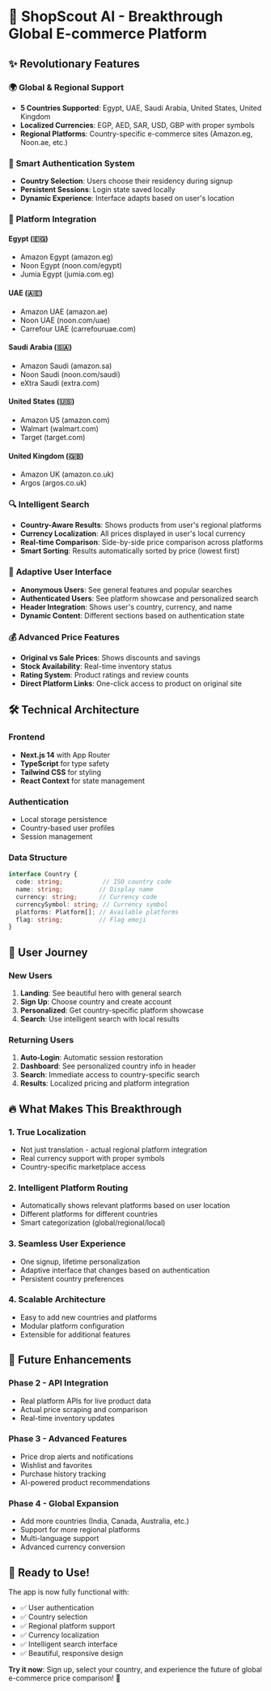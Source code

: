 # 🚀 ShopScout AI - Breakthrough Global E-commerce Platform

## ✨ Revolutionary Features

### 🌍 **Global & Regional Support**
- **5 Countries Supported**: Egypt, UAE, Saudi Arabia, United States, United Kingdom
- **Localized Currencies**: EGP, AED, SAR, USD, GBP with proper symbols
- **Regional Platforms**: Country-specific e-commerce sites (Amazon.eg, Noon.ae, etc.)

### 🔐 **Smart Authentication System**
- **Country Selection**: Users choose their residency during signup
- **Persistent Sessions**: Login state saved locally
- **Dynamic Experience**: Interface adapts based on user's location

### 🛒 **Platform Integration**
#### Egypt (🇪🇬)
- Amazon Egypt (amazon.eg)
- Noon Egypt (noon.com/egypt)
- Jumia Egypt (jumia.com.eg)

#### UAE (🇦🇪)
- Amazon UAE (amazon.ae)
- Noon UAE (noon.com/uae)
- Carrefour UAE (carrefouruae.com)

#### Saudi Arabia (🇸🇦)
- Amazon Saudi (amazon.sa)
- Noon Saudi (noon.com/saudi)
- eXtra Saudi (extra.com)

#### United States (🇺🇸)
- Amazon US (amazon.com)
- Walmart (walmart.com)
- Target (target.com)

#### United Kingdom (🇬🇧)
- Amazon UK (amazon.co.uk)
- Argos (argos.co.uk)

### 🔍 **Intelligent Search**
- **Country-Aware Results**: Shows products from user's regional platforms
- **Currency Localization**: All prices displayed in user's local currency
- **Real-time Comparison**: Side-by-side price comparison across platforms
- **Smart Sorting**: Results automatically sorted by price (lowest first)

### 🎨 **Adaptive User Interface**
- **Anonymous Users**: See general features and popular searches
- **Authenticated Users**: See platform showcase and personalized search
- **Header Integration**: Shows user's country, currency, and name
- **Dynamic Content**: Different sections based on authentication state

### 💰 **Advanced Price Features**
- **Original vs Sale Prices**: Shows discounts and savings
- **Stock Availability**: Real-time inventory status
- **Rating System**: Product ratings and review counts
- **Direct Platform Links**: One-click access to product on original site

## 🛠️ **Technical Architecture**

### **Frontend**
- **Next.js 14** with App Router
- **TypeScript** for type safety
- **Tailwind CSS** for styling
- **React Context** for state management

### **Authentication**
- Local storage persistence
- Country-based user profiles
- Session management

### **Data Structure**
```typescript
interface Country {
  code: string;           // ISO country code
  name: string;          // Display name
  currency: string;      // Currency code
  currencySymbol: string; // Currency symbol
  platforms: Platform[]; // Available platforms
  flag: string;          // Flag emoji
}
```

## 🎯 **User Journey**

### **New Users**
1. **Landing**: See beautiful hero with general search
2. **Sign Up**: Choose country and create account
3. **Personalized**: Get country-specific platform showcase
4. **Search**: Use intelligent search with local results

### **Returning Users**
1. **Auto-Login**: Automatic session restoration
2. **Dashboard**: See personalized country info in header
3. **Search**: Immediate access to country-specific search
4. **Results**: Localized pricing and platform integration

## 🔥 **What Makes This Breakthrough**

### **1. True Localization**
- Not just translation - actual regional platform integration
- Real currency support with proper symbols
- Country-specific marketplace access

### **2. Intelligent Platform Routing**
- Automatically shows relevant platforms based on user location
- Different platforms for different countries
- Smart categorization (global/regional/local)

### **3. Seamless User Experience**
- One signup, lifetime personalization
- Adaptive interface that changes based on authentication
- Persistent country preferences

### **4. Scalable Architecture**
- Easy to add new countries and platforms
- Modular platform configuration
- Extensible for additional features

## 🚀 **Future Enhancements**

### **Phase 2 - API Integration**
- Real platform APIs for live product data
- Actual price scraping and comparison
- Real-time inventory updates

### **Phase 3 - Advanced Features**
- Price drop alerts and notifications
- Wishlist and favorites
- Purchase history tracking
- AI-powered product recommendations

### **Phase 4 - Global Expansion**
- Add more countries (India, Canada, Australia, etc.)
- Support for more regional platforms
- Multi-language support
- Advanced currency conversion

## 🎉 **Ready to Use!**

The app is now fully functional with:
- ✅ User authentication
- ✅ Country selection
- ✅ Regional platform support
- ✅ Currency localization
- ✅ Intelligent search interface
- ✅ Beautiful, responsive design

**Try it now**: Sign up, select your country, and experience the future of global e-commerce price comparison! 🌟 